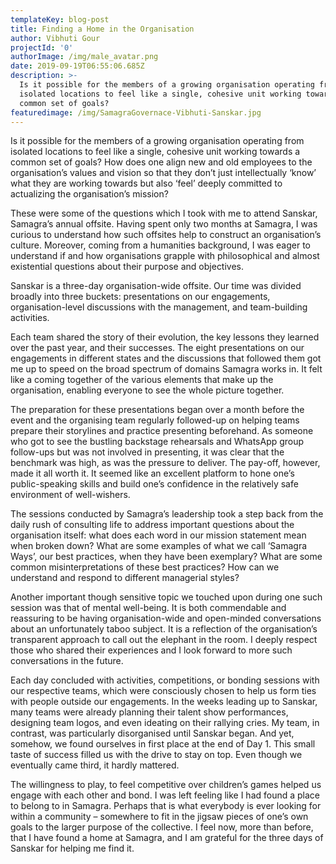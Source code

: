 ```yaml
---
templateKey: blog-post
title: Finding a Home in the Organisation
author: Vibhuti Gour
projectId: '0'
authorImage: /img/male_avatar.png
date: 2019-09-19T06:55:06.685Z
description: >-
  Is it possible for the members of a growing organisation operating from
  isolated locations to feel like a single, cohesive unit working towards a
  common set of goals?
featuredimage: /img/SamagraGovernace-Vibhuti-Sanskar.jpg
---
```

<p class='has-drop-cap'>Is it possible for the members of a growing organisation operating from isolated locations to feel like a single, cohesive unit working towards a common set of goals? How does one align new and old employees to the organisation&rsquo;s values and vision so that they don&rsquo;t just intellectually &lsquo;know&rsquo; what they are working towards but also &lsquo;feel&rsquo; deeply committed to actualizing the organisation&rsquo;s mission?</p> <p>These were some of the questions which I took with me to attend Sanskar, Samagra&rsquo;s annual offsite. Having spent only two months at Samagra, I was curious to understand how such offsites help to construct an organisation&rsquo;s culture. Moreover, coming from a humanities background, I was eager to understand if and how organisations grapple with philosophical and almost existential questions about their purpose and objectives.</p> <p>Sanskar is a three-day organisation-wide offsite. Our time was divided broadly into three buckets: presentations on our engagements, organisation-level discussions with the management, and team-building activities.</p> <p>Each team shared the story of their evolution, the key lessons they learned over the past year, and their successes. The eight presentations on our engagements in different states and the discussions that followed them got me up to speed on the broad spectrum of domains Samagra works in. It felt like a coming together of the various elements that make up the organisation, enabling everyone to see the whole picture together.</p> <p>The preparation for these presentations began over a month before the event and the organising team regularly followed-up on helping teams prepare their storylines and practice presenting beforehand. As someone who got to see the bustling backstage rehearsals and WhatsApp group follow-ups but was not involved in presenting, it was clear that the benchmark was high, as was the pressure to deliver. The pay-off, however, made it all worth it. It seemed like an excellent platform to hone one&rsquo;s public-speaking skills and build one&rsquo;s confidence in the relatively safe environment of well-wishers.</p> <p>The sessions conducted by Samagra&rsquo;s leadership took a step back from the daily rush of consulting life to address important questions about the organisation itself: what does each word in our mission statement mean when broken down? What are some examples of what we call &lsquo;Samagra Ways&rsquo;, our best practices, when they have been exemplary? What are some common misinterpretations of these best practices? How can we understand and respond to different managerial styles?</p> <p>Another important though sensitive topic we touched upon during one such session was that of mental well-being. It is both commendable and reassuring to be having organisation-wide and open-minded conversations about an unfortunately taboo subject. It is a reflection of the organisation&rsquo;s transparent approach to call out the elephant in the room. I deeply respect those who shared their experiences and I look forward to more such conversations in the future.</p> <p>Each day concluded with activities, competitions, or bonding sessions with our respective teams, which were consciously chosen to help us form ties with people outside our engagements. In the weeks leading up to Sanskar, many teams were already planning their talent show performances, designing team logos, and even ideating on their rallying cries. My team, in contrast, was particularly disorganised until Sanskar began. And yet, somehow, we found ourselves in first place at the end of Day 1. This small taste of success filled us with the drive to stay on top. Even though we eventually came third, it hardly mattered.</p> <p>The willingness to play, to feel competitive over children&rsquo;s games helped us engage with each other and bond. I was left feeling like I had found a place to belong to in Samagra. Perhaps that is what everybody is ever looking for within a community &ndash; somewhere to fit in the jigsaw pieces of one&rsquo;s own goals to the larger purpose of the collective. I feel now, more than before, that I have found a home at Samagra, and I am grateful for the three days of Sanskar for helping me find it.</p>

